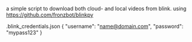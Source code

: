 a simple script to download both cloud- and local videos from blink.
using https://github.com/fronzbot/blinkpy

.blink_credentials.json
{
    "username": "name@domain.com",
    "password": "mypass123"
}
